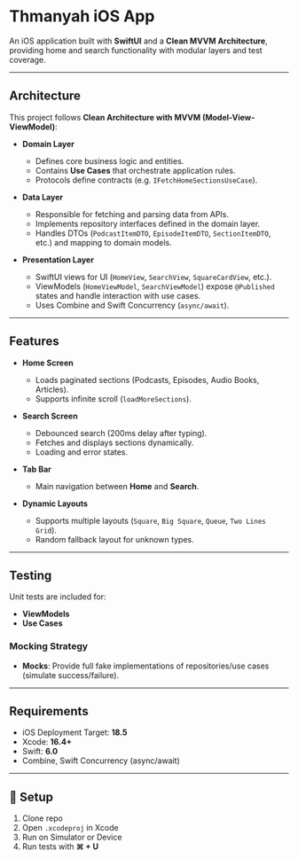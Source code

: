 # Thmanyah iOS App

An iOS application built with **SwiftUI** and a **Clean MVVM Architecture**, providing home and search functionality with modular layers and test coverage.

---

## Architecture

This project follows **Clean Architecture with MVVM (Model-View-ViewModel)**:

- **Domain Layer**
  - Defines core business logic and entities.
  - Contains **Use Cases** that orchestrate application rules.
  - Protocols define contracts (e.g. `IFetchHomeSectionsUseCase`).

- **Data Layer**
  - Responsible for fetching and parsing data from APIs.
  - Implements repository interfaces defined in the domain layer.
  - Handles DTOs (`PodcastItemDTO`, `EpisodeItemDTO`, `SectionItemDTO`, etc.) and mapping to domain models.

- **Presentation Layer**
  - SwiftUI views for UI (`HomeView`, `SearchView`, `SquareCardView`, etc.).
  - ViewModels (`HomeViewModel`, `SearchViewModel`) expose `@Published` states and handle interaction with use cases.
  - Uses Combine and Swift Concurrency (`async/await`).

---

## Features

- **Home Screen**
  - Loads paginated sections (Podcasts, Episodes, Audio Books, Articles).
  - Supports infinite scroll (`loadMoreSections`).

- **Search Screen**
  - Debounced search (200ms delay after typing).
  - Fetches and displays sections dynamically.
  - Loading and error states.

- **Tab Bar**
  - Main navigation between **Home** and **Search**.

- **Dynamic Layouts**
  - Supports multiple layouts (`Square`, `Big Square`, `Queue`, `Two Lines Grid`).
  - Random fallback layout for unknown types.

---

## Testing

Unit tests are included for:

- **ViewModels**
- **Use Cases**

### Mocking Strategy
- **Mocks**: Provide full fake implementations of repositories/use cases (simulate success/failure).
  
---

## Requirements
- iOS Deployment Target: **18.5**
- Xcode: **16.4+**
- Swift: **6.0**
- Combine, Swift Concurrency (async/await)

---

## 🚀 Setup

1. Clone repo
2. Open `.xcodeproj` in Xcode
3. Run on Simulator or Device
4. Run tests with **⌘ + U**
